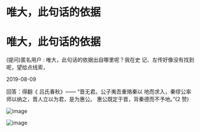 # 唯大，此句话的依据

# 唯大，此句话的依据

(提问)匿名用户 : 唯大，此句话的依据出自哪里呢？我在史 记、左传好像没有找到呢，望给点线索，

2019-08-09

回答：得翻《 吕氏春秋》—— “晋无君。公子夷吾重赂秦以 地而求入，秦缪公率师以纳之，晋人立以为君，是为惠公。 惠公既定于晋，背秦德而不予地。”(2 赞)

![image](img/Image_014.png)

![image](img/Image_015.png)